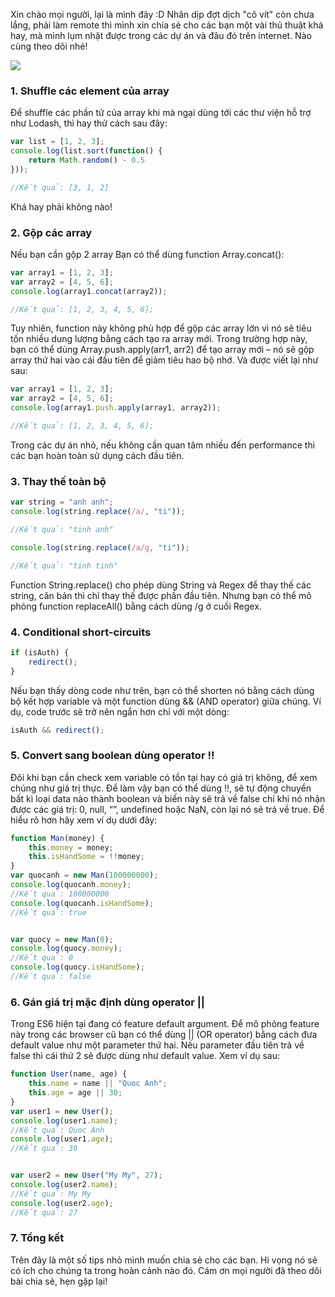 Xin chào mọi người, lại là mình đây :D Nhân dịp đợt dịch "cô vít" còn chưa lắng, phải làm remote thì mình xin chia sẻ cho các bạn một vài thủ thuật khá hay, mà mình lụm nhặt được trong các dự án và đâu đó trên internet. Nào cùng theo dõi nhé!

![](https://images.viblo.asia/6a1bca7b-885b-40d7-833f-eb07a1738581.jpg)

### 1. Shuffle các element của array
Để shuffle các phần tử của array khi mà ngại dùng tới các thư viện hỗ trợ như Lodash, thì hay thử cách sau đây:
```js
var list = [1, 2, 3];
console.log(list.sort(function() {
    return Math.random() - 0.5
})); 

//Kết quả: [3, 1, 2]
```
Khá hay phải không nào!

### 2. Gộp các array
Nếu bạn cần gộp 2 array Bạn có thể dùng function Array.concat():
```js
var array1 = [1, 2, 3];
var array2 = [4, 5, 6];
console.log(array1.concat(array2)); 

//Kết quả: [1, 2, 3, 4, 5, 6];
```

Tuy nhiên, function này không phù hợp để gộp các array lớn vì nó sẽ tiêu tốn nhiều dung lượng bằng cách tạo ra array mới. Trong trường hợp này, bạn có thể dùng Array.push.apply(arr1, arr2) để tạo array mới – nó sẽ gộp array thứ hai vào cái đầu tiên để giảm tiêu hao bộ nhớ. Và được viết lại như sau:
```js
var array1 = [1, 2, 3];
var array2 = [4, 5, 6];
console.log(array1.push.apply(array1, array2)); 

//Kết quả: [1, 2, 3, 4, 5, 6];
```
Trong các dự án nhỏ, nếu không cần quan tâm nhiều đến performance thì các bạn hoàn toàn sử dụng cách đầu tiên.

### 3. Thay thế toàn bộ
```js
var string = "anh anh";
console.log(string.replace(/a/, "ti")); 

//Kết quả: "tinh anh"

console.log(string.replace(/a/g, "ti")); 

//Kết quả: "tinh tinh"
```

Function String.replace() cho phép dùng String và Regex để thay thế các string, căn bản thì chỉ thay thế được phần đầu tiên. Nhưng bạn có thể mô phỏng function replaceAll() bằng cách dùng /g ở cuối Regex.

### 4. Conditional short-circuits
```js
if (isAuth) {
    redirect();
}
```
Nếu bạn thấy dòng code như trên, bạn có thể shorten nó bằng cách dùng bộ kết hợp variable và một function dùng && (AND operator) giữa chúng. Ví dụ, code trước sẽ trở nên ngắn hơn chỉ với một dòng:
```js
isAuth && redirect();
```

### 5. Convert sang boolean dùng operator !! 
Đôi khi bạn cần check xem variable có tồn tại hay có giá trị không, để xem chúng như giá trị thực. Để làm vậy bạn có thể dùng !!, sẽ tự động chuyển bất kì loại data nào thành boolean và biến này sẽ trả về false chỉ khi nó nhận được các giá trị: 0, null, “”, undefined hoặc NaN, còn lại nó sẽ trả về true. Để hiểu rõ hơn hãy xem ví dụ dưới đây:
```js
function Man(money) {
    this.money = money;
    this.isHandSome = !!money;
}
var quocanh = new Man(100000000);
console.log(quocanh.money); 
//Kết quả: 100000000
console.log(quocanh.isHandSome); 
//Kết quả: true


var quocy = new Man(0);
console.log(quocy.money);
//Kết quả: 0
console.log(quocy.isHandSome);
//Kết quả: false
```
### 6. Gán giá trị mặc định dùng operator ||
Trong ES6 hiện tại đang có feature default argument. Để mô phỏng feature này trong các browser cũ bạn có thể dùng || (OR operator) bằng cách đưa default value như một parameter thứ hai. Nếu parameter đầu tiên trả về false thì cái thứ 2 sẽ được dùng như default value. Xem ví dụ sau:
```js
function User(name, age) {
    this.name = name || "Quoc Anh";
    this.age = age || 30;
}
var user1 = new User();
console.log(user1.name); 
//Kết quả: Quoc Anh
console.log(user1.age); 
//Kết quả: 30


var user2 = new User("My My", 27);
console.log(user2.name); 
//Kết quả: My My
console.log(user2.age); 
//Kết quả: 27
```

### 7. Tổng kết
Trên đây là một số tips nhỏ mình muốn chia sẻ cho các bạn. Hi vọng nó sẽ có ích cho chúng ta trong hoàn cảnh nào đó. Cám ơn mọi người đã theo dõi bài chia sẻ, hẹn gặp lại!